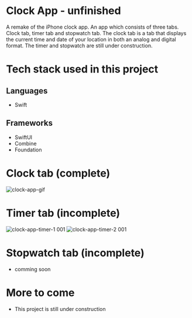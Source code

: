 # Clock App - unfinished

A remake of the iPhone clock app. An app which consists of three tabs. Clock tab, timer tab and stopwatch tab. The clock tab is a tab that displays the current time and date of your location in both an analog and digital format. The timer and stopwatch are still under construction.

# Tech stack used in this project
## Languages
- Swift

## Frameworks
- SwiftUI
- Combine
- Foundation

# Clock tab (complete)
![clock-app-gif](https://user-images.githubusercontent.com/114774767/201845745-45064d5f-02f1-48a7-ae12-c5f9e2cbb7f9.gif)


# Timer tab (incomplete)
![clock-app-timer-1 001](https://user-images.githubusercontent.com/114774767/202283488-a22096f4-46b5-42c4-a031-24d7db81fd22.jpeg)
![clock-app-timer-2 001](https://user-images.githubusercontent.com/114774767/202283530-2031049d-4dcd-4245-97e2-d7418ed72e87.jpeg)


# Stopwatch tab (incomplete) 
- comming soon

# More to come
- This project is still under construction

